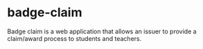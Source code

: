 # badge-claim

Badge claim is a web application that allows an issuer to provide a claim/award process to students and teachers.
